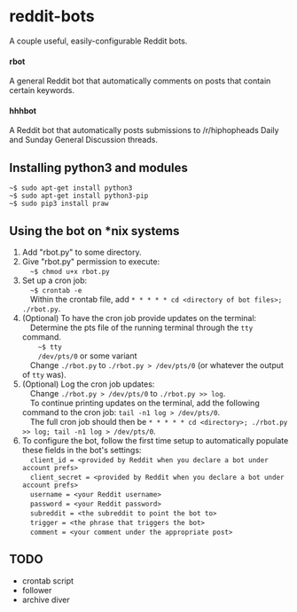 # reddit-bots
A couple useful, easily-configurable Reddit bots.

#### rbot
A general Reddit bot that automatically comments on posts that contain certain keywords.

#### hhhbot
A Reddit bot that automatically posts submissions to /r/hiphopheads Daily and Sunday General Discussion threads.

## Installing python3 and modules
```
~$ sudo apt-get install python3
~$ sudo apt-get install python3-pip
~$ sudo pip3 install praw
```

## Using the bot on *nix systems
1. Add "rbot.py" to some directory.
2. Give "rbot.py" permission to execute:  
&emsp;`~$ chmod u+x rbot.py`
3. Set up a cron job:  
&emsp;`~$ crontab -e`  
&emsp;Within the crontab file, add `* * * * * cd <directory of bot files>; ./rbot.py`.   
4. (Optional) To have the cron job provide updates on the terminal:  
        &emsp;Determine the pts file of the running terminal through the `tty` command.         
        &emsp;&emsp;`~$ tty`        
        &emsp;&emsp;`/dev/pts/0` or some variant        
		&emsp;Change `./rbot.py` to `./rbot.py > /dev/pts/0` (or whatever the output of `tty` was).        
5. (Optional) Log the cron job updates:  
        &emsp;Change `./rbot.py > /dev/pts/0` to `./rbot.py >> log`.        
        &emsp;To continue printing updates on the terminal, add the following command to the cron job: `tail -n1 log > /dev/pts/0`.  
        &emsp;The full cron job should then be `* * * * * cd <directory>; ./rbot.py >> log; tail -n1 log > /dev/pts/0`.  
6. To configure the bot, follow the first time setup to automatically populate these fields in the bot's settings:  
&emsp;`client_id = <provided by Reddit when you declare a bot under account prefs>`  
&emsp;`client_secret = <provided by Reddit when you declare a bot under account prefs>`  
&emsp;`username = <your Reddit username>`  
&emsp;`password = <your Reddit password>`  
&emsp;`subreddit = <the subreddit to point the bot to>`  
&emsp;`trigger = <the phrase that triggers the bot>`  
&emsp;`comment = <your comment under the appropriate post>`  

## TODO
- crontab script
- follower
- archive diver
